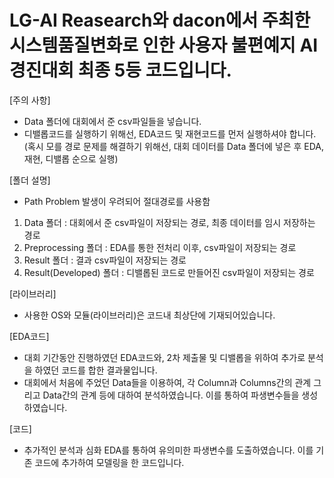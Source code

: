 # LG-AI Reasearch와 dacon에서 주최한 시스템품질변화로 인한 사용자 불편예지 AI경진대회 최종 5등 코드입니다.


[주의 사항]
- Data 폴더에 대회에서 준 csv파일들을 넣습니다.
- 디밸롭코드를 실행하기 위해선, EDA코드 및 재현코드를 먼저 실행하셔야 합니다.
(혹시 모를 경로 문제를 해결하기 위해선, 대회 데이터를 Data 폴더에 넣은 후 EDA, 재현, 디밸롭 순으로 실행)

[폴더 설명]
- Path Problem 발생이 우려되어 절대경로를 사용함
1. Data 폴더 : 대회에서 준 csv파일이 저장되는 경로, 최종 데이터를 임시 저장하는 경로
2. Preprocessing 폴더 : EDA를 통한 전처리 이후, csv파일이 저장되는 경로
3. Result 폴더 : 결과 csv파일이 저장되는 경로
4. Result(Developed) 폴더 : 디밸롭된 코드로 만들어진 csv파일이 저장되는 경로

[라이브러리]
- 사용한 OS와 모듈(라이브러리)은 코드내 최상단에 기재되어있습니다.

[EDA코드]
- 대회 기간동안 진행하였던 EDA코드와, 2차 제출물 및 디밸롭을 위하여 추가로 분석을 하였던 코드를 합한 결과물입니다.
- 대회에서 처음에 주었던 Data들을 이용하여, 각 Column과 Columns간의 관계 그리고 Data간의 관계 등에 대하여 분석하였습니다. 이를 통하여 파생변수들을 생성하였습니다.

[코드]
- 추가적인 분석과 심화 EDA를 통하여 유의미한 파생변수를 도출하였습니다. 이를 기존 코드에 추가하여 모델링을 한 코드입니다.
